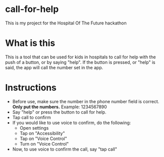 # call-for-help
This is my project for the Hospital Of The Future hackathon
# What is this
This is a tool that can be used for kids in hospitals to call for help with the push of a button, or by saying "help". If the button is pressed, or "help" is said, the app will call the number set in the app.
# Instructions
 - Before use, make sure the number in the phone number field is correct. <b>Only put the numbers.</b> Example: 1234567890
- Say "help" or press the button to call for help.
- Tap call to confirm
- If you would like to use voice to confirm, do the following:
    - Open settings
    - Tap on "Accessibility"
    - Tap on "Voice Control"
    - Turn on "Voice Control"
- Now, to use voice to confirm the call, say "tap call"
